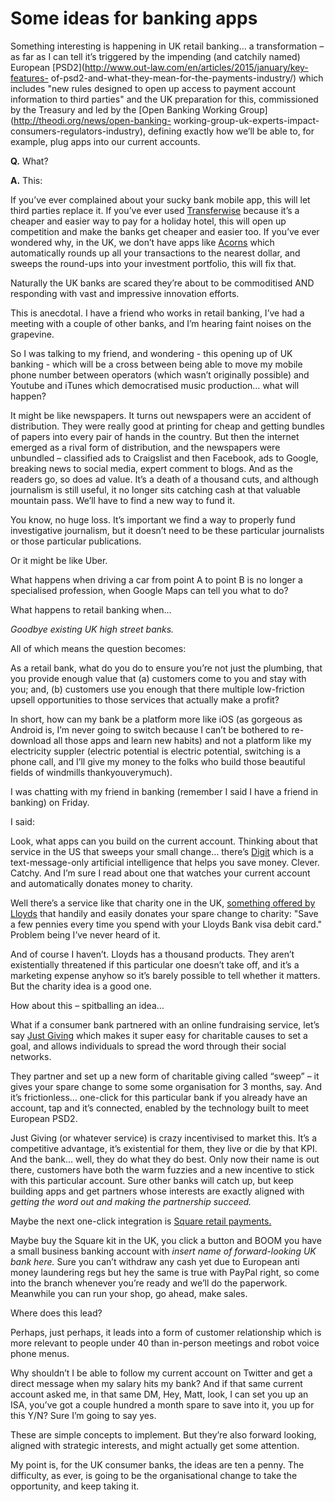 # Some ideas for banking apps

Something interesting is happening in UK retail banking… a transformation – as
far as I can tell it’s triggered by the impending (and catchily named)
European [PSD2](http://www.out-law.com/en/articles/2015/january/key-features-
of-psd2-and-what-they-mean-for-the-payments-industry/) which includes "new
rules designed to open up access to payment account information to third
parties" and the UK preparation for this, commissioned by the Treasury and led
by the [Open Banking Working Group](http://theodi.org/news/open-banking-
working-group-uk-experts-impact-consumers-regulators-industry), defining
exactly how we’ll be able to, for example, plug apps into our current
accounts.

**Q.** What?

**A.** This:

If you’ve ever complained about your sucky bank mobile app, this will let
third parties replace it. If you’ve ever used
[Transferwise](https://transferwise.com) because it’s a cheaper and easier way
to pay for a holiday hotel, this will open up competition and make the banks
get cheaper and easier too. If you’ve ever wondered why, in the UK, we don’t
have apps like [Acorns](https://www.acorns.com) which automatically rounds up
all your transactions to the nearest dollar, and sweeps the round-ups into
your investment portfolio, this will fix that.

Naturally the UK banks are scared they’re about to be commoditised AND
responding with vast and impressive innovation efforts.

This is anecdotal. I have a friend who works in retail banking, I’ve had a
meeting with a couple of other banks, and I’m hearing faint noises on the
grapevine.

So I was talking to my friend, and wondering - this opening up of UK banking -
which will be a cross between being able to move my mobile phone number
between operators (which wasn’t originally possible) and Youtube and iTunes
which democratised music production… what will happen?

It might be like newspapers. It turns out newspapers were an accident of
distribution. They were really good at printing for cheap and getting bundles
of papers into every pair of hands in the country. But then the internet
emerged as a rival form of distribution, and the newspapers were unbundled –
classified ads to Craigslist and then Facebook, ads to Google, breaking news
to social media, expert comment to blogs. And as the readers go, so does ad
value. It’s a death of a thousand cuts, and although journalism is still
useful, it no longer sits catching cash at that valuable mountain pass. We’ll
have to find a new way to fund it.

You know, no huge loss. It’s important we find a way to properly fund
investigative journalism, but it doesn’t need to be these particular
journalists or those particular publications.

Or it might be like Uber.

What happens when driving a car from point A to point B is no longer a
specialised profession, when Google Maps can tell you what to do?

What happens to retail banking when…

_Goodbye existing UK high street banks._

All of which means the question becomes:

As a retail bank, what do you do to ensure you’re not just the plumbing, that
you provide enough value that (a) customers come to you and stay with you;
and, (b) customers use you enough that there multiple low-friction upsell
opportunities to those services that actually make a profit?

In short, how can my bank be a platform more like iOS (as gorgeous as Android
is, I’m never going to switch because I can’t be bothered to re-download all
those apps and learn new habits) and not a platform like my electricity
suppler (electric potential is electric potential, switching is a phone call,
and I’ll give my money to the folks who build those beautiful fields of
windmills thankyouverymuch).

I was chatting with my friend in banking (remember I said I have a friend in
banking) on Friday.

I said:

Look, what apps can you build on the current account. Thinking about that
service in the US that sweeps your small change… there’s
[Digit](https://digit.co) which is a text-message-only artificial intelligence
that helps you save money. Clever. Catchy. And I’m sure I read about one that
watches your current account and automatically donates money to charity.

Well there’s a service like that charity one in the UK, [something offered by
Lloyds](http://www.lloydsbank.com/savings/save-the-change.asp) that handily
and easily donates your spare change to charity: "Save a few pennies every
time you spend with your Lloyds Bank visa debit card." Problem being I’ve
never heard of it.

And of course I haven’t. Lloyds has a thousand products. They aren’t
existentially threatened if this particular one doesn’t take off, and it’s a
marketing expense anyhow so it’s barely possible to tell whether it matters.
But the charity idea is a good one.

How about this – spitballing an idea…

What if a consumer bank partnered with an online fundraising service, let’s
say [Just Giving](https://home.justgiving.com) which makes it super easy for
charitable causes to set a goal, and allows individuals to spread the word
through their social networks.

They partner and set up a new form of charitable giving called “sweep” – it
gives your spare change to some some organisation for 3 months, say. And it’s
frictionless… one-click for this particular bank if you already have an
account, tap and it’s connected, enabled by the technology built to meet
European PSD2.

Just Giving (or whatever service) is crazy incentivised to market this. It’s a
competitive advantage, it’s existential for them, they live or die by that
KPI. And the bank… well, they do what they do best. Only now their name is out
there, customers have both the warm fuzzies and a new incentive to stick with
this particular account. Sure other banks will catch up, but keep building
apps and get partners whose interests are exactly aligned with _getting the
word out and making the partnership succeed._

Maybe the next one-click integration is [Square retail
payments.](https://squareup.com/)

Maybe buy the Square kit in the UK, you click a button and BOOM you have a
small business banking account with _insert name of forward-looking UK bank
here._ Sure you can’t withdraw any cash yet due to European anti money
laundering regs but hey the same is true with PayPal right, so come into the
branch whenever you’re ready and we’ll do the paperwork. Meanwhile you can run
your shop, go ahead, make sales.

Where does this lead?

Perhaps, just perhaps, it leads into a form of customer relationship which is
more relevant to people under 40 than in-person meetings and robot voice phone
menus.

Why shouldn’t I be able to follow my current account on Twitter and get a
direct message when my salary hits my bank? And if that same current account
asked me, in that same DM, Hey, Matt, look, I can set you up an ISA, you’ve
got a couple hundred a month spare to save into it, you up for this Y/N? Sure
I’m going to say yes.

These are simple concepts to implement. But they’re also forward looking,
aligned with strategic interests, and might actually get some attention.

My point is, for the UK consumer banks, the ideas are ten a penny. The
difficulty, as ever, is going to be the organisational change to take the
opportunity, and keep taking it.
